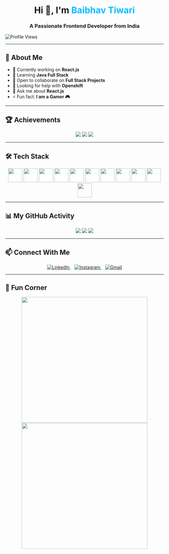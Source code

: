 <h1 align="center">Hi 👋, I'm <span style="color:#00BFFF">Baibhav Tiwari</span></h1>
<h3 align="center">A Passionate Frontend Developer from India</h3>

<p align="left">
  <img src="https://komarev.com/ghpvc/?username=lexendx&label=Profile%20views&color=0e75b6&style=flat" alt="Profile Views" />
</p>

---

## 🧠 About Me

- 🔭 Currently working on **React.js**  
- 🌱 Learning **Java Full Stack**  
- 👯 Open to collaborate on **Full Stack Projects**  
- 🤝 Looking for help with **Openshift**  
- 💬 Ask me about **React.js**  
- ⚡ Fun fact: **I am a Gamer 🎮**

---

## 🏆 Achievements

<p align="center">
  <img src="https://img.shields.io/badge/🏆%20Open%20Source-Contributor-blueviolet?style=for-the-badge" />
  <img src="https://img.shields.io/badge/🔥%20100%2B%20Commits-This%20Year-orange?style=for-the-badge" />
  <img src="https://img.shields.io/badge/⚡%20Active%20Coder-Always-green?style=for-the-badge" />
</p>



---

## 🛠️ Tech Stack

<p align="center">
  <img src="https://cdn.jsdelivr.net/gh/devicons/devicon/icons/html5/html5-original.svg" width="45"/>
  <img src="https://cdn.jsdelivr.net/gh/devicons/devicon/icons/css3/css3-original.svg" width="45"/>
  <img src="https://cdn.jsdelivr.net/gh/devicons/devicon/icons/javascript/javascript-original.svg" width="45"/>
  <img src="https://cdn.jsdelivr.net/gh/devicons/devicon/icons/typescript/typescript-original.svg" width="45"/>
  <img src="https://cdn.jsdelivr.net/gh/devicons/devicon/icons/react/react-original.svg" width="45"/>
  <img src="https://cdn.jsdelivr.net/gh/devicons/devicon/icons/nodejs/nodejs-original.svg" width="45"/>
  <img src="https://cdn.jsdelivr.net/gh/devicons/devicon/icons/java/java-original.svg" width="45"/>
  <img src="https://www.vectorlogo.zone/logos/springio/springio-icon.svg" width="45"/>
  <img src="https://cdn.jsdelivr.net/gh/devicons/devicon/icons/mysql/mysql-original-wordmark.svg" width="45"/>
  <img src="https://www.vectorlogo.zone/logos/tailwindcss/tailwindcss-icon.svg" width="45"/>
  <img src="https://www.vectorlogo.zone/logos/git-scm/git-scm-icon.svg" width="45"/>
</p>

---

## 📊 My GitHub Activity

<p align="center">
  <img src="https://img.shields.io/badge/👨‍💻%20Daily%20Commits-Consistent-success?style=for-the-badge" />
  <img src="https://img.shields.io/badge/📂%20Repositories-10%2B-blue?style=for-the-badge" />
  <img src="https://img.shields.io/badge/⭐%20Stars-50%2B-yellow?style=for-the-badge" />
</p>

---

## 📫 Connect With Me

<p align="center">
  <a href="https://www.linkedin.com/in/baibhav-tiwari-252862270/" target="_blank">
    <img src="https://img.icons8.com/color/60/000000/linkedin.png" alt="LinkedIn"/>
  </a>
  &nbsp;&nbsp;
  <a href="https://www.instagram.com/_._baibhav_/" target="_blank">
    <img src="https://img.icons8.com/color/60/000000/instagram-new.png" alt="Instagram"/>
  </a>
  &nbsp;&nbsp;
  <a href="mailto:tiwaribaibhav2004@gmail.com">
    <img src="https://img.icons8.com/color/60/000000/gmail--v1.png" alt="Gmail"/>
  </a>
</p>

---

## 🎉 Fun Corner

<p align="center">
  <img src="https://media.giphy.com/media/26u4lOMA8JKSnL9Uk/giphy.gif" height="400" width="400" />
  <img src="https://media.giphy.com/media/fAnzw6YK33jMwzp5wp/giphy.gif" width="400" />
</p>
